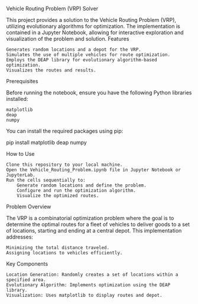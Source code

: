 Vehicle Routing Problem (VRP) Solver

This project provides a solution to the Vehicle Routing Problem (VRP), utilizing evolutionary algorithms for optimization. The implementation is contained in a Jupyter Notebook, allowing for interactive exploration and visualization of the problem and solution.
Features

    Generates random locations and a depot for the VRP.
    Simulates the use of multiple vehicles for route optimization.
    Employs the DEAP library for evolutionary algorithm-based optimization.
    Visualizes the routes and results.

Prerequisites

Before running the notebook, ensure you have the following Python libraries installed:

    matplotlib
    deap
    numpy

You can install the required packages using pip:

pip install matplotlib deap numpy

How to Use

    Clone this repository to your local machine.
    Open the Vehicle_Routing_Problem.ipynb file in Jupyter Notebook or JupyterLab.
    Run the cells sequentially to:
        Generate random locations and define the problem.
        Configure and run the optimization algorithm.
        Visualize the optimized routes.

Problem Overview

The VRP is a combinatorial optimization problem where the goal is to determine the optimal routes for a fleet of vehicles to deliver goods to a set of locations, starting and ending at a central depot. This implementation addresses:

    Minimizing the total distance traveled.
    Assigning locations to vehicles efficiently.

Key Components

    Location Generation: Randomly creates a set of locations within a specified area.
    Evolutionary Algorithm: Implements optimization using the DEAP library.
    Visualization: Uses matplotlib to display routes and depot.
